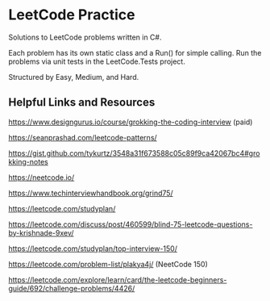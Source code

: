 # LeetCode Practice

Solutions to LeetCode problems written in C#.

Each problem has its own static class and a Run() for simple calling. Run the problems via unit tests in the LeetCode.Tests project.

Structured by Easy, Medium, and Hard.

## Helpful Links and Resources
https://www.designgurus.io/course/grokking-the-coding-interview (paid)

https://seanprashad.com/leetcode-patterns/

https://gist.github.com/tykurtz/3548a31f673588c05c89f9ca42067bc4#grokking-notes

https://neetcode.io/

https://www.techinterviewhandbook.org/grind75/

https://leetcode.com/studyplan/

https://leetcode.com/discuss/post/460599/blind-75-leetcode-questions-by-krishnade-9xev/

https://leetcode.com/studyplan/top-interview-150/

https://leetcode.com/problem-list/plakya4j/ (NeetCode 150)

https://leetcode.com/explore/learn/card/the-leetcode-beginners-guide/692/challenge-problems/4426/
